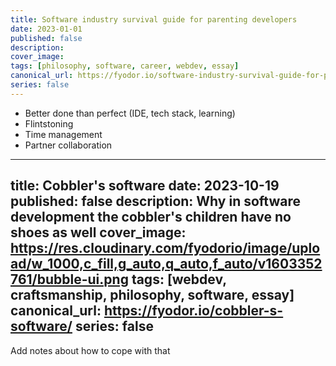 ```yaml
---
title: Software industry survival guide for parenting developers
date: 2023-01-01
published: false
description: 
cover_image:
tags: [philosophy, software, career, webdev, essay]
canonical_url: https://fyodor.io/software-industry-survival-guide-for-parenting-developers/
series: false
---
```


* Better done than perfect (IDE, tech stack, learning)
* Flintstoning
* Time management
* Partner collaboration

---
title: Cobbler's software
date: 2023-10-19
published: false
description: Why in software development the cobbler's children have no shoes as well
cover_image: https://res.cloudinary.com/fyodorio/image/upload/w_1000,c_fill,g_auto,q_auto,f_auto/v1603352761/bubble-ui.png
tags: [webdev, craftsmanship, philosophy, software, essay]
canonical_url: https://fyodor.io/cobbler-s-software/
series: false
---

Add notes about how to cope with that
